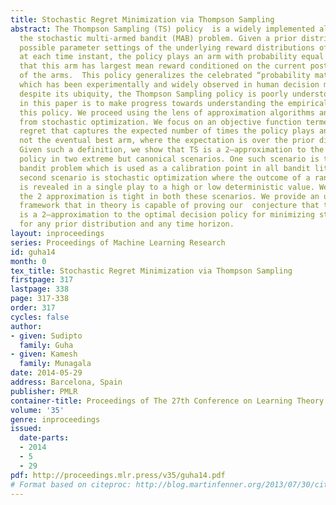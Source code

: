 ```yaml
---
title: Stochastic Regret Minimization via Thompson Sampling
abstract: The Thompson Sampling (TS) policy  is a widely implemented algorithm for
  the stochastic multi-armed bandit (MAB) problem. Given a prior distribution over
  possible parameter settings of the underlying reward distributions of the arms,
  at each time instant, the policy plays an arm with probability equal to the probability
  that this arm has largest mean reward conditioned on the current posterior distributions
  of the arms.  This policy generalizes the celebrated “probability matching” heuristic
  which has been experimentally and widely observed in human decision making. However,
  despite its ubiquity, the Thompson Sampling policy is poorly understood. Our goal
  in this paper is to make progress towards understanding the empirical success of
  this policy. We proceed using the lens of approximation algorithms and problem definitions
  from stochastic optimization. We focus on an objective function termed \em stochastic
  regret that captures the expected number of times the policy plays an arm that is
  not the eventual best arm, where the expectation is over the prior distribution.
  Given such a definition, we show that TS is a 2–approximation to the optimal decision
  policy in two extreme but canonical scenarios. One such scenario is the two-armed
  bandit problem which is used as a calibration point in all bandit literature. The
  second scenario is stochastic optimization where the outcome of a random variable
  is revealed in a single play to a high or low deterministic value. We show that
  the 2 approximation is tight in both these scenarios. We provide an uniform analysis
  framework that in theory is capable of proving our  conjecture that the TS policy
  is a 2–approximation to the optimal decision policy for minimizing stochastic regret,
  for any prior distribution and any time horizon.
layout: inproceedings
series: Proceedings of Machine Learning Research
id: guha14
month: 0
tex_title: Stochastic Regret Minimization via Thompson Sampling
firstpage: 317
lastpage: 338
page: 317-338
order: 317
cycles: false
author:
- given: Sudipto
  family: Guha
- given: Kamesh
  family: Munagala
date: 2014-05-29
address: Barcelona, Spain
publisher: PMLR
container-title: Proceedings of The 27th Conference on Learning Theory
volume: '35'
genre: inproceedings
issued:
  date-parts:
  - 2014
  - 5
  - 29
pdf: http://proceedings.mlr.press/v35/guha14.pdf
# Format based on citeproc: http://blog.martinfenner.org/2013/07/30/citeproc-yaml-for-bibliographies/
---
```

